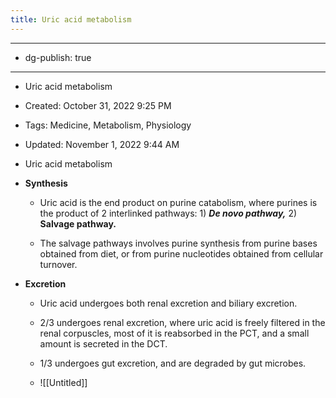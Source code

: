 ```yaml
---
title: Uric acid metabolism
---
```


- --

- dg-publish: true

- --

- Uric acid metabolism

- Created: October 31, 2022 9:25 PM

- Tags: Medicine, Metabolism, Physiology

- Updated: November 1, 2022 9:44 AM

- Uric acid metabolism

- ******************Synthesis******************
	 - Uric acid is the end product on purine catabolism, where purines is the product of 2 interlinked pathways: 1) *****************De novo pathway,***************** 2) ****************Salvage pathway.****************

	 - The salvage pathways involves purine synthesis from purine bases obtained from diet, or from purine nucleotides obtained from cellular turnover.

- ******************Excretion******************
	 - Uric acid undergoes both renal excretion and biliary excretion.

	 - 2/3 undergoes renal excretion, where uric acid is freely filtered in the renal corpuscles, most of it is reabsorbed in the PCT, and a small amount is secreted in the DCT.

	 - 1/3 undergoes gut excretion, and are degraded by gut microbes.

	 - ![[Untitled]]
